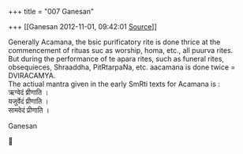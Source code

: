 +++
title = "007 Ganesan"

+++
[[Ganesan	2012-11-01, 09:42:01 [Source](https://groups.google.com/g/bvparishat/c/0yW5HVmTlaE)]]



  
Generally Acamana, the bsic purificatory rite is done thrice at the  
commencement of rituas suc as worship, homa, etc., all puurva rites.  
But during the performance of te apara rites, such as funeral rites,  
obsequieces, Shraaddha, PitRtarpaNa, etc. aacamana is done twice =  
DVIRACAMYA.  
The actiual mantra given in the early SmRti texts for Acamana is :  
ऋग्वेदं प्रीणाति ।  
यजुर्वेदं प्रीणाति ।  
सामवेदं प्रीणाति ।  
  
Ganesan  



